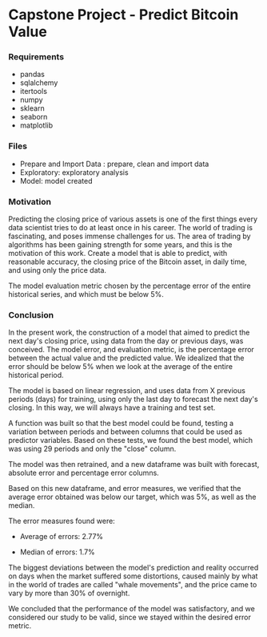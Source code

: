 # Capstone Project - Predict Bitcoin Value

### Requirements
- pandas
- sqlalchemy
- itertools
- numpy
- sklearn
- seaborn
- matplotlib

### Files

- Prepare and Import Data : prepare, clean and import data
- Exploratory: exploratory analysis 
- Model: model created


### Motivation

Predicting the closing price of various assets is one of the first things every data scientist tries to do at least once in his career. The world of trading is fascinating, and poses immense challenges for us. The area of trading by algorithms has been gaining strength for some years, and this is the motivation of this work. Create a model that is able to predict, with reasonable accuracy, the closing price of the Bitcoin asset, in daily time, and using only the price data.

The model evaluation metric chosen by the percentage error of the entire historical series, and which must be below 5%.

### Conclusion

In the present work, the construction of a model that aimed to predict the next day's closing price, using data from the day or previous days, was conceived. The model error, and evaluation metric, is the percentage error between the actual value and the predicted value. We idealized that the error should be below 5% when we look at the average of the entire historical period.

The model is based on linear regression, and uses data from X previous periods (days) for training, using only the last day to forecast the next day's closing. In this way, we will always have a training and test set.

A function was built so that the best model could be found, testing a variation between periods and between columns that could be used as predictor variables. Based on these tests, we found the best model, which was using 29 periods and only the "close" column.

The model was then retrained, and a new dataframe was built with forecast, absolute error and percentage error columns.

Based on this new dataframe, and error measures, we verified that the average error obtained was below our target, which was 5%, as well as the median.

The error measures found were:

- Average of errors: 2.77%

- Median of errors: 1.7%

The biggest deviations between the model's prediction and reality occurred on days when the market suffered some distortions, caused mainly by what in the world of trades are called "whale movements", and the price came to vary by more than 30% of overnight.

We concluded that the performance of the model was satisfactory, and we considered our study to be valid, since we stayed within the desired error metric.

